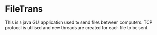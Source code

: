 # FileTrans
This is a java GUI application used to send files between computers. 
TCP protocol is utilised and new threads are created for each file to be sent.
